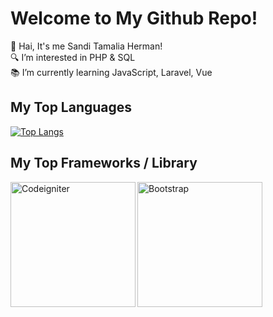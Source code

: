 # Welcome to My Github Repo!
👋 Hai, It's me Sandi Tamalia Herman!  
🔍 I’m interested in PHP & SQL  
📚 I’m currently learning JavaScript, Laravel, Vue  

## My Top Languages
[![Top Langs](https://github-readme-stats.vercel.app/api/top-langs/?username=Sanditamah&layout=compact)](https://github.com/Sanditamah/github-readme-stats)  

## My Top Frameworks / Library
<img align="left" alt="Codeigniter" width="200" src="https://raw.githubusercontent.com/Sanditamah/Sanditamah/main/codeigniter.png" />  
<img align="left" alt="Bootstrap" width="200" src="https://raw.githubusercontent.com/Sanditamah/Sanditamah/main/bootstrap.png" />  
